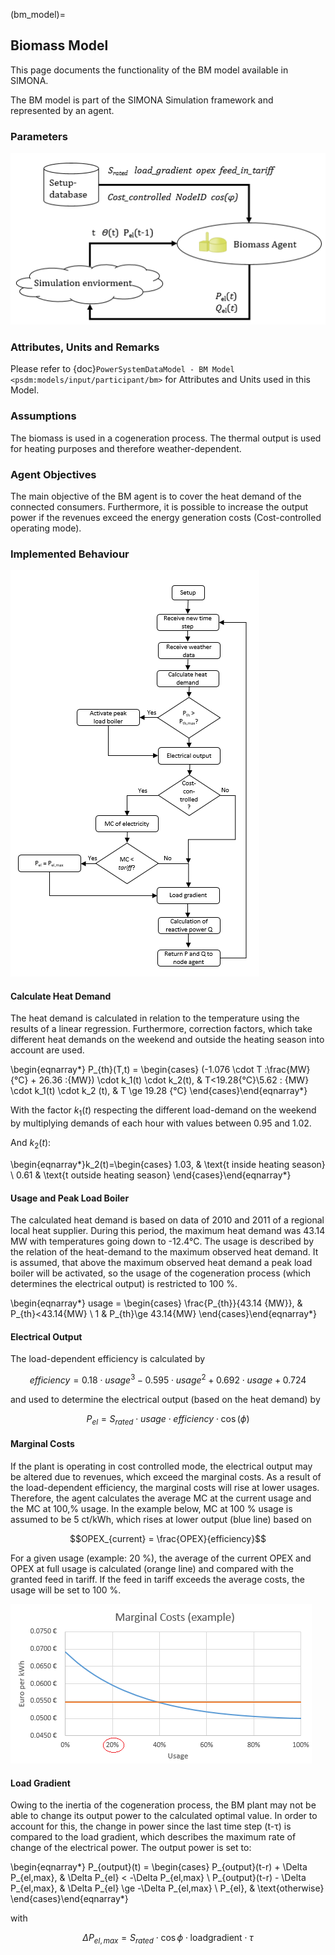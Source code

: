 (bm_model)=
## Biomass Model

This page documents the functionality of the BM model available in SIMONA.

The BM model is part of the SIMONA Simulation framework and represented by an agent.

### Parameters

![](../_static/figures/models/bm_model/bm_parameters.png)

### Attributes, Units and Remarks

Please refer to {doc}`PowerSystemDataModel - BM Model <psdm:models/input/participant/bm>` for Attributes and Units used in this Model.

### Assumptions
The biomass is used in a cogeneration process. The thermal output is used for heating purposes and therefore weather-dependent.

### Agent Objectives
The main objective of the BM agent is to cover the heat demand of the connected consumers. Furthermore, it is possible to increase the output power if the revenues exceed the energy generation costs (Cost-controlled operating mode).

### Implemented Behaviour

![](../_static/figures/models/bm_model/bm_behaviour.png)

#### Calculate Heat Demand
The heat demand is calculated in relation to the temperature using the results of a linear regression. Furthermore, correction factors, which take different heat demands on the weekend and outside the heating season into account are used.

\begin{eqnarray*} P_{th}(T,t) = \begin{cases}
(-1.076 \cdot T \:\frac{MW}{°C} + 26.36 \:{MW}) \cdot k_1(t) \cdot k_2(t), & T<19.28{°C}\\5.62 \: {MW} \cdot k_1(t) \cdot k_2 (t), & T \ge 19.28 {°C}
\end{cases}\end{eqnarray*}

With the factor $k_1(t)$ respecting the different load-demand on the weekend by multiplying demands of each hour with values between 0.95 and 1.02.

And $k_{2}(t)$:

\begin{eqnarray*}k_2(t)=\begin{cases}
1.03, & \text{t inside heating season} \\
0.61 & \text{t outside heating season}
\end{cases}\end{eqnarray*}

#### Usage and Peak Load Boiler

The calculated heat demand is based on data of 2010 and 2011 of a regional local heat supplier. During this period, the maximum heat demand was 43.14 MW with temperatures going down to -12.4°C. The usage is described by the relation of the heat-demand to the maximum observed heat demand. It is assumed, that above the maximum observed heat demand a peak load boiler will be activated, so the usage of the cogeneration process (which determines the electrical output) is restricted to 100 %.

\begin{eqnarray*} usage = \begin{cases}
\frac{P_{th}}{43.14 {MW}}, & P_{th}<43.14{MW} \\
1 & P_{th}\ge 43.14{MW}
\end{cases}\end{eqnarray*}

#### Electrical Output
The load-dependent efficiency is calculated by

$$efficiency = 0.18 \cdot usage^3  -0.595 \cdot usage^2 +0.692 \cdot usage + 0.724 $$

and used to determine the electrical output (based on the heat demand) by

$$ P_{el} = S_{rated} \cdot usage \cdot efficiency \cdot \cos(\phi) $$


#### Marginal Costs
If the plant is operating in cost controlled mode, the electrical output may be altered due to revenues, which exceed the marginal costs. As a result of the load-dependent efficiency, the marginal costs will rise at lower usages. Therefore, the agent calculates the average MC at the current usage and the MC at 100\,\% usage. In the example below, MC at 100 % usage is assumed to be 5 ct/kWh, which rises at lower output (blue line) based on

$$OPEX_{current} = \frac{OPEX}{efficiency}$$

For a given usage (example: 20 %), the average of the current OPEX and OPEX at full usage is calculated (orange line) and compared with the granted feed in tariff. If the feed in tariff exceeds the average costs, the usage will be set to 100 %.

![](../_static/figures/models/bm_model/mc.png)

#### Load Gradient
Owing to the inertia of the cogeneration process, the BM plant may not be able to change its output power to the calculated optimal value. In order to account for this, the change in power since the last time step (t-τ) is compared to the load gradient, which describes the maximum rate of change of the electrical power. The output power is set to:

\begin{eqnarray*} P_{output}(t) = \begin{cases}
P_{output}(t-r) + \Delta P_{el,max}, & \Delta P_{el} < -\Delta P_{el,max} \\
P_{output}(t-r) - \Delta P_{el,max}, & \Delta P_{el} \ge -\Delta P_{el,max} \\
P_{el}, & \text{otherwise}
\end{cases}\end{eqnarray*}

with

$$
\Delta P_{el,max}=S_{rated} \cdot \cos{\phi} \cdot \text{loadgradient} \cdot \tau
$$

